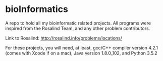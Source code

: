 # bioInformatics
A repo to hold all my bioinformatic related projects. All programs were inspired from the Rosalind Team, and any other
problem contributors.

Link to Rosalind: http://rosalind.info/problems/locations/

For these projects, you will need, at least, gcc/C++ compiler version 4.2.1 (comes with Xcode if on a mac),  Java version 1.8.0_102, and Python 3.5.2
